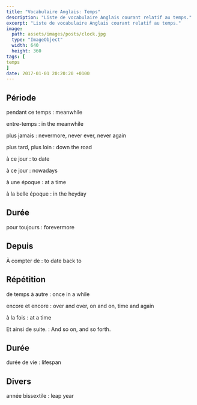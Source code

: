 ```yaml
---
title: "Vocabulaire Anglais: Temps"
description: "Liste de vocabulaire Anglais courant relatif au temps."
excerpt: "Liste de vocabulaire Anglais courant relatif au temps."
image:
  path: assets/images/posts/clock.jpg
  type: "ImageObject"
  width: 640
  height: 360
tags: [
temps
]
date: 2017-01-01 20:20:20 +0100
---
```


## Période

pendant ce temps
: meanwhile

entre-temps
: in the meanwhile

plus jamais
: nevermore, never ever, never again

plus tard, plus loin
: down the road

à ce jour
: to date

à ce jour
: nowadays

à une époque
: at a time

à la belle époque
: in the heyday


## Durée

pour toujours
: forevermore


## Depuis

À compter de
: to date back to


## Répétition

de temps à autre
: once in a while

encore et encore
: over and over, on and on, time and again

à la fois
: at a time

Et ainsi de suite.
: And so on, and so forth.


## Durée

durée de vie
: lifespan


## Divers

année bissextile
: leap year
